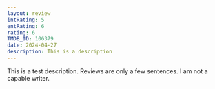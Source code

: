 ```yaml
---
layout: review
intRating: 5
entRating: 6
rating: 6
TMDB_ID: 106379
date: 2024-04-27
description: This is a description
---
```


This is a test description. Reviews are only a few sentences. I am not a capable writer.

